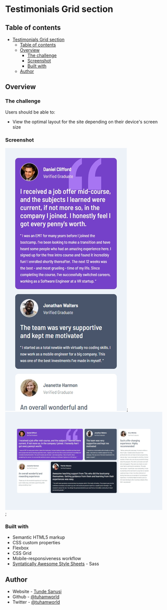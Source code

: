 # Testimonials Grid section

## Table of contents

- [Testimonials Grid section](#testimonials-grid-section)
  - [Table of contents](#table-of-contents)
  - [Overview](#overview)
    - [The challenge](#the-challenge)
    - [Screenshot](#screenshot)
    - [Built with](#built-with)
  - [Author](#author)

## Overview

### The challenge

Users should be able to:

- View the optimal layout for the site depending on their device's screen size

### Screenshot

![](./screenshots/testimonials-grid-mobile.jpeg);
![](./screenshots/testimonials-grid-PC.jpeg);



### Built with

- Semantic HTML5 markup
- CSS custom properties
- Flexbox
- CSS Grid
- Mobile-responsiveness workflow
- [Syntatically Awesome Style Sheets](https://sass-lang.com/) - Sass


## Author

- Website - [Tunde Sanusi](https://www.tundesanusi.vercel.app)
- Github - [@tuhamworld](https://www.github.com/tuhamworld)
- Twitter - [@tuhamworld](https://www.twitter.com/tuhamworld)
